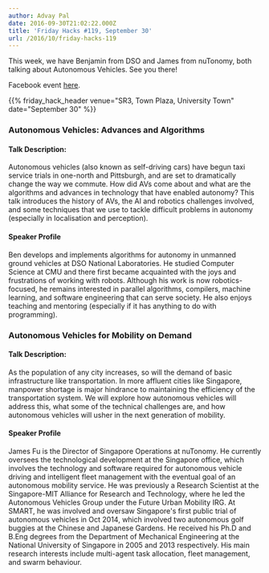 ```yaml
---
author: Advay Pal
date: 2016-09-30T21:02:22.000Z
title: 'Friday Hacks #119, September 30'
url: /2016/10/friday-hacks-119
---
```


This week, we have Benjamin from DSO and James from nuTonomy, both talking about Autonomous Vehicles. See you there!

Facebook event [here](https://www.facebook.com/events/800240806745171/).

{{% friday_hack_header venue="SR3, Town Plaza, University Town" date="September 30" %}}

### Autonomous Vehicles: Advances and Algorithms

#### Talk Description:

Autonomous vehicles (also known as self-driving cars) have begun taxi service trials in one-north and Pittsburgh, and are set to dramatically change the way we commute. How did AVs come about and what are the algorithms and advances in technology that have enabled autonomy? This talk introduces the history of AVs, the AI and robotics challenges involved, and some techniques that we use to tackle difficult problems in autonomy (especially in localisation and perception).

#### Speaker Profile

Ben develops and implements algorithms for autonomy in unmanned ground vehicles at DSO National Laboratories. He studied Computer Science at CMU and there first became acquainted with the joys and frustrations of working with robots. Although his work is now robotics-focused, he remains interested in parallel algorithms, compilers, machine learning, and software engineering that can serve society. He also enjoys teaching and mentoring (especially if it has anything to do with programming).



### Autonomous Vehicles for Mobility on Demand

#### Talk Description:

As the population of any city increases, so will the demand of basic infrastructure like transportation. In more affluent cities like Singapore, manpower shortage is major hindrance to maintaining the efficiency of the transportation system. We will explore how autonomous vehicles will address this, what some of the technical challenges are, and how autonomous vehicles will usher in the next generation of mobility.

#### Speaker Profile

James Fu is the Director of Singapore Operations at nuTonomy. He currently oversees the technological development at the Singapore office, which involves the technology and software required for autonomous vehicle driving and intelligent fleet management with the eventual goal of an autonomous mobility service. He was previously a Research Scientist at the Singapore-MIT Alliance for Research and Technology, where he led the Autonomous Vehicles Group under the Future Urban Mobility IRG. At SMART, he was involved and oversaw Singapore's first public trial of autonomous vehicles in Oct 2014, which involved two autonomous golf buggies at the Chinese and Japanese Gardens. He received his Ph.D and B.Eng degrees from the Department of Mechanical Engineering at the National University of Singapore in 2005 and 2013 respectively. His main research interests include multi-agent task allocation, fleet management, and swarm behaviour.
